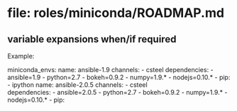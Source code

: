 # file: roles/miniconda/ROADMAP.md

## variable expansions when/if required

Example:

miniconda_envs:
  name: ansible-1.9
  channels:
    - csteel
  dependencies:
    - ansible=1.9
    - python=2.7
    - bokeh=0.9.2
    - numpy=1.9.*
    - nodejs=0.10.*
    - pip:
      - ipython
  name: ansible-2.0.5
  channels:
    - csteel   
  dependencies:
    - ansible=2.0.5
    - python=2.7 
    - bokeh=0.9.2
    - numpy=1.9.*
    - nodejs=0.10.*
    - pip:

